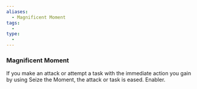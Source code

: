 ```yaml
---
aliases:
  - Magnificent Moment
tags:
  - 
type:
  - 
---
```

### Magnificent Moment

If you make an attack or attempt a task with the immediate action you gain by using Seize the Moment, the attack or task is eased. Enabler.